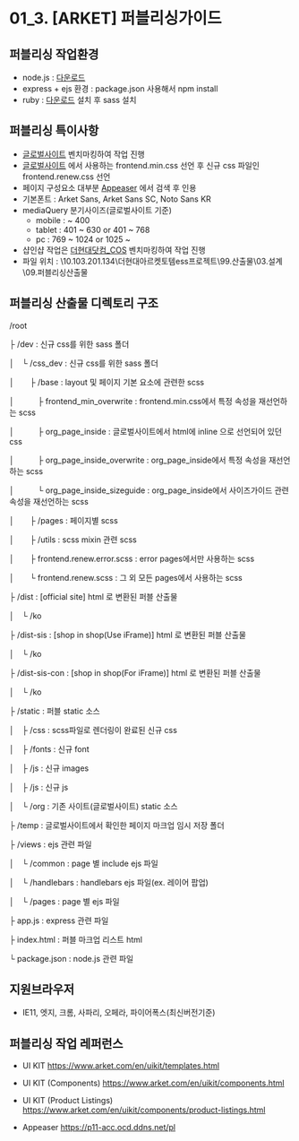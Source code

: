 # 01_3. [ARKET] 퍼블리싱가이드


퍼블리싱 작업환경
---
- node.js : [다운로드](https://nodejs.org/ko/)
- express + ejs 환경 : package.json 사용해서 npm install
- ruby : [다운로드](https://rubyinstaller.org/downloads/) 설치 후 sass 설치 

퍼블리싱 특이사항
---
- [글로벌사이트](https://www.arket.com/en/) 벤치마킹하여 작업 진행
- [글로벌사이트](https://www.arket.com/en/) 에서 사용하는 frontend.min.css 선언 후 신규 css 파일인 frontend.renew.css 선언
- 페이지 구성요소 대부분 [Appeaser](https://p11-acc.ocd.ddns.net/pl) 에서 검색 후 인용  
- 기본폰트 : Arket Sans, Arket Sans SC, Noto Sans KR
- mediaQuery 분기사이즈(글로벌사이트 기준)
  - mobile : ~ 400
  - tablet : 401 ~ 630 or 401 ~ 768
  - pc : 769 ~ 1024 or 1025 ~  
- 샵인샵 작업은 [더현대닷컴_COS](http://www.thehyundai.com/front/dpa/cosHome.thd) 벤치마킹하여 작업 진행
- 파일 위치 : \\10.103.201.134\더현대아르켓토템ess프로젝트\99.산출물\03.설계\09.퍼블리싱산출물

퍼블리싱 산출물 디렉토리 구조
---
  
  /root
  
  ├ /dev : 신규 css를 위한 sass 폴더
  
  │　└ /css_dev : 신규 css를 위한 sass 폴더

  │　　├ /base : layout 및 페이지 기본 요소에 관련한 scss 

  │　　　├ frontend_min_overwrite : frontend.min.css에서 특정 속성을 재선언하는 scss

  │　　　├ org_page_inside : 글로벌사이트에서 html에 inline 으로 선언되어 있던 css

  │　　　├ org_page_inside_overwrite : org_page_inside에서 특정 속성을 재선언하는 scss

  │　　　└ org_page_inside_sizeguide : org_page_inside에서 사이즈가이드 관련 속성을 재선언하는 scss

  │　　├ /pages : 페이지별 scss

  │　　├ /utils : scss mixin 관련 scss
  
  │　　├ frontend.renew.error.scss : error pages에서만 사용하는 scss
  
  │　　└ frontend.renew.scss : 그 외 모든 pages에서 사용하는 scss
  
  ├ /dist : [official site] html 로 변환된 퍼블 산출물
  
  │　└ /ko

  ├ /dist-sis : [shop in shop(Use iFrame)] html 로 변환된 퍼블 산출물
  
  │　└ /ko
  
  ├ /dist-sis-con : [shop in shop(For iFrame)] html 로 변환된 퍼블 산출물
  
  │　└ /ko
  
  ├ /static : 퍼블 static 소스
  
  │　├ /css : scss파일로 렌더링이 완료된 신규 css
  
  │　├ /fonts : 신규 font
  
  │　├ /js : 신규 images
  
  │　├ /js : 신규 js
  
  │　└ /org : 기존 사이트(글로벌사이트) static 소스

  ├ /temp : 글로벌사이트에서 확인한 페이지 마크업 임시 저장 폴더 

  ├ /views : ejs 관련 파일

  │　└ /common : page 별 include ejs 파일

  │　└ /handlebars : handlebars ejs 파일(ex. 레이어 팝업)
  
  │　└ /pages : page 별 ejs 파일
  
  ├ app.js : express 관련 파일
  
  ├ index.html : 퍼블 마크업 리스트 html
  
  └ package.json : node.js 관련 파일


지원브라우저
---
- IE11, 엣지, 크롬, 사파리, 오페라, 파이어폭스(최신버전기준)


퍼블리싱 작업 레퍼런스
---
- UI KIT
  https://www.arket.com/en/uikit/templates.html

- UI KIT (Components)
  https://www.arket.com/en/uikit/components.html

- UI KIT (Product Listings)
  https://www.arket.com/en/uikit/components/product-listings.html

- Appeaser
  https://p11-acc.ocd.ddns.net/pl